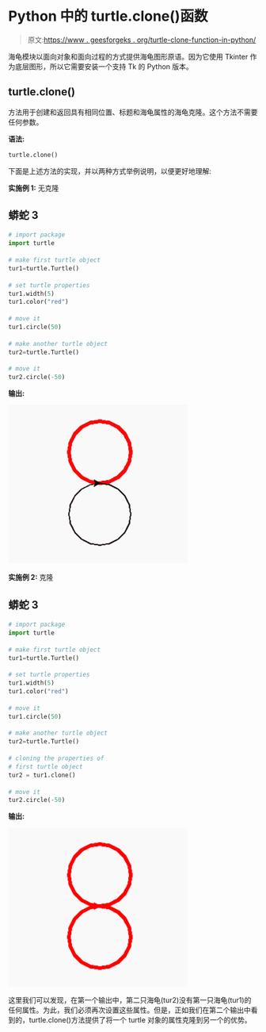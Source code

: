# Python 中的 turtle.clone()函数

> 原文:[https://www . geesforgeks . org/turtle-clone-function-in-python/](https://www.geeksforgeeks.org/turtle-clone-function-in-python/)

海龟模块以面向对象和面向过程的方式提供海龟图形原语。因为它使用 Tkinter 作为底层图形，所以它需要安装一个支持 Tk 的 Python 版本。

## turtle.clone()

方法用于创建和返回具有相同位置、标题和海龟属性的海龟克隆。这个方法不需要任何参数。

**语法:**

```py
turtle.clone()

```

下面是上述方法的实现，并以两种方式举例说明，以便更好地理解:

**实施例 1:** 无克隆

## 蟒蛇 3

```py
# import package
import turtle

# make first turtle object
tur1=turtle.Turtle()

# set turtle properties
tur1.width(5)
tur1.color("red")

# move it
tur1.circle(50)

# make another turtle object
tur2=turtle.Turtle()

# move it
tur2.circle(-50)
```

**输出:**

![](img/019ad81788363c580b51be5f9060b2b2.png)

**实施例 2:** 克隆

## 蟒蛇 3

```py
# import package
import turtle

# make first turtle object
tur1=turtle.Turtle()

# set turtle properties
tur1.width(5)
tur1.color("red")

# move it
tur1.circle(50)

# make another turtle object
tur2=turtle.Turtle()

# cloning the properties of 
# first turtle object
tur2 = tur1.clone()

# move it
tur2.circle(-50)
```

**输出:**

![](img/bd04037c85342f70a6e7e70445f0e8dd.png)

这里我们可以发现，在第一个输出中，第二只海龟(tur2)没有第一只海龟(tur1)的任何属性。为此，我们必须再次设置这些属性。但是，正如我们在第二个输出中看到的，turtle.clone()方法提供了将一个 turtle 对象的属性克隆到另一个的优势。